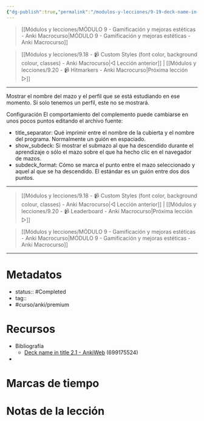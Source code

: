 ```yaml
---
{"dg-publish":true,"permalink":"/modulos-y-lecciones/9-19-deck-name-in-title-2-1-anki-macrocurso/","noteIcon":"","updated":"2024-05-22T13:35:20.087+02:00"}
---
```



> [[Módulos y lecciones/MÓDULO 9 - Gamificación y mejoras estéticas - Anki Macrocurso\|MÓDULO 9 - Gamificación y mejoras estéticas - Anki Macrocurso]]

> [[Módulos y lecciones/9.18 - 📹 Custom Styles (font color, background colour, classes) - Anki Macrocurso\|◁ Lección anterior]] | [[Módulos y lecciones/9.20 - 📹 Hitmarkers - Anki Macrocurso\|Próxima lección ▷]]

---

Mostrar el nombre del mazo y el perfil que se está estudiando en ese momento. Si solo tenemos un perfil, este no se mostrará.


Configuración
El comportamiento del complemento puede cambiarse en unos pocos puntos editando el archivo fuente:

- title_separator: Qué imprimir entre el nombre de la cubierta y el nombre del programa. Normalmente un guión en espaciado.
- show_subdeck: Si mostrar el submazo al que ha descendido durante el aprendizaje o sólo el mazo sobre el que ha hecho clic en el navegador de mazos.
- subdeck_format: Cómo se marca el punto entre el mazo seleccionado y aquel al que se ha descendido. El estándar es un guión entre dos dos puntos.


---

> [[Módulos y lecciones/9.18 - 📹 Custom Styles (font color, background colour, classes) - Anki Macrocurso\|◁ Lección anterior]] | [[Módulos y lecciones/9.20 - 📹 Leaderboard - Anki Macrocurso\|Próxima lección ▷]]

> [[Módulos y lecciones/MÓDULO 9 - Gamificación y mejoras estéticas - Anki Macrocurso\|MÓDULO 9 - Gamificación y mejoras estéticas - Anki Macrocurso]]

---
# Metadatos
- status:: #Completed 
- tag:: 
- #curso/anki/premium

# Recursos
- Bibliografía
	- [Deck name in title 2.1 - AnkiWeb](https://ankiweb.net/shared/info/699175524) (699175524)
- 

# Marcas de tiempo


# Notas de la lección

